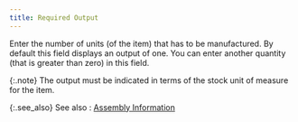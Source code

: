 ```yaml
---
title: Required Output
---
```



Enter the number of units (of the item) that has to be manufactured.  By default this field displays an output of one. You can enter another  quantity (that is greater than zero) in this field.


{:.note}
The output must be indicated in terms of the  stock unit of measure for the item.


{:.see_also}
See also
: [Assembly  Information]({{site.ba_baseurl}}/prod-asm/creating-wo/wo-details/assembly_information_work_order_profile_assembly_contents.html)

